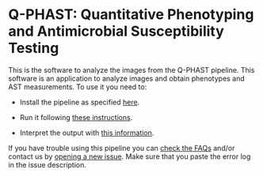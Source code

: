 # Q-PHAST: Quantitative Phenotyping and Antimicrobial Susceptibility Testing

This is the software to analyze the images from the Q-PHAST pipeline. This software is an application to  analyze images and obtain phenotypes and AST measurements. To use it you need to:

- Install the pipeline as specified [here](https://github.com/Gabaldonlab/Q-PHAST/wiki/2.-Installation).

- Run it following [these instructions](https://github.com/Gabaldonlab/Q-PHAST/wiki/3.-Running).

- Interpret the output with [this information](https://github.com/Gabaldonlab/Q-PHAST/wiki/4.-Outputs).

If you have trouble using this pipeline you can [check the FAQs](https://github.com/Gabaldonlab/Q-PHAST/wiki/5.-FAQs) and/or contact us by [opening a new issue](https://github.com/Gabaldonlab/Q-PHAST/issues). Make sure that you paste the error log in the issue description.
